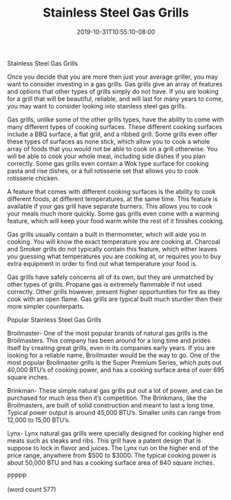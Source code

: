 ﻿---
title: "Stainless Steel Gas Grills"
date: 2019-10-31T10:55:10-08:00
description: "BBQs txt Tips for Web Success"
featured_image: "/images/BBQs txt.jpg"
tags: ["BBQs txt"]
---

Stainless Steel Gas Grills

Once you decide that you are more then just your average griller, you may want to consider investing in a gas grills. Gas grills give an array of features and options that other types of grills simply do not have. If you are looking for a grill that will be beautiful, reliable, and will last for many years to come, you may want to consider looking into stainless steel gas grills.

Gas grills, unlike some of the other grills types, have the ability to come with many different types of cooking surfaces. These different cooking surfaces include a BBQ surface, a flat grill, and a ribbed grill. Some grills even offer these types of surfaces as none stick, which allow you to cook a whole array of foods that you would not be able to cook on a grill otherwise. You will be able to cook your whole meal, including side dishes if you plan correctly. Some gas grills even contain a Wok type surface for cooking pasta and rise dishes, or a full rotisserie set that allows you to cook rotisserie chicken.

A feature that comes with different cooking surfaces is the ability to cook different foods, at different temperatures, at the same time. This feature is available if your gas grill have separate burners. This allows you to cook your meals much more quickly. Some gas grills even come with a warming feature, which will keep your food warm while the rest of it finishes cooking.

Gas grills usually contain a built in thermometer, which will aide you in cooking. You will know the exact temperature you are cooking at. Charcoal and Smoker grills do not typically contain this feature, which either leaves you guessing what temperatures you are cooking at, or requires you to buy extra equipment in order to find out what temperature your food is.

Gas grills have safely concerns all of its own, but they are unmatched by other types of grills. Propane gas is extremely flammable if not used correctly. Other grills however, present higher opportunities for fire as they cook with an open flame. Gas grills are typical built much sturdier then their more simpler counterparts.

Popular Stainless Steel Gas Grills

Broilmaster- One of the most popular brands of natural gas grills is the Broilmasters. This company has been around for a long time and prides itself by creating great grills, even in its companies early years. If you are looking for a reliable name, Broilmaster would be the way to go. One of the most popular Broilmaster grills is the Super Premium Series, which puts out 40,000 BTU’s of cooking power, and has a cooking surface area of over 695 square inches. 

Brinkman- These simple natural gas grills put out a lot of power, and can be purchased for much less then it’s competition.  The Brinkmans, like the Broilmasters, are built of solid construction and meant to last a long time. Typical power output is around 45,000 BTU’s. Smaller units can range from 12,000 to 15,00 BTU’s.

Lynx- Lynx natural gas grills were specially designed for cooking higher end meats such as steaks and ribs. This grill have a patent design that is suppose to lock in flavor and juices. The Lynx run on the higher end of the price range, anywhere from $500 to $3000. The typical cooking power is about 50,000 BTU and has a cooking surface area of 840 square inches.

PPPPP

(word count 577)

